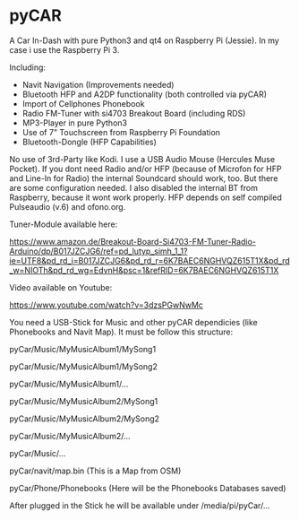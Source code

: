 # pyCAR
A Car In-Dash with pure Python3 and qt4 on Raspberry Pi (Jessie). In my case i use the Raspberry Pi 3. 

Including:

- Navit Navigation (Improvements needed)
- Bluetooth HFP and A2DP functionality (both controlled via pyCAR)
- Import of Cellphones Phonebook
- Radio FM-Tuner with si4703 Breakout Board (including RDS)
- MP3-Player in pure Python3
- Use of 7" Touchscreen from Raspberry Pi Foundation
- Bluetooth-Dongle (HFP Capabilities)

No use of 3rd-Party like Kodi. I use a USB Audio Mouse (Hercules Muse Pocket). If you dont need Radio and/or HFP (because of Microfon for HFP and Line-In for Radio) the internal Soundcard should work, too. But there are some configuration needed. I also disabled the internal BT from Raspberry, because it wont work properly. HFP depends on self compiled Pulseaudio (v.6) and ofono.org.

Tuner-Module available here:

https://www.amazon.de/Breakout-Board-Si4703-FM-Tuner-Radio-Arduino/dp/B017JZCJG6/ref=pd_lutyp_simh_1_1?ie=UTF8&pd_rd_i=B017JZCJG6&pd_rd_r=6K7BAEC6NGHVQZ615T1X&pd_rd_w=NIOTh&pd_rd_wg=EdvnH&psc=1&refRID=6K7BAEC6NGHVQZ615T1X

Video available on Youtube:

https://www.youtube.com/watch?v=3dzsPGwNwMc

You need a USB-Stick for Music and other pyCAR dependicies (like Phonebooks and Navit Map). It must be follow this structure:

pyCar/Music/MyMusicAlbum1/MySong1

pyCar/Music/MyMusicAlbum1/MySong2

pyCar/Music/MyMusicAlbum1/...

pyCar/Music/MyMusicAlbum2/MySong1

pyCar/Music/MyMusicAlbum2/MySong2

pyCar/Music/MyMusicAlbum2/...

pyCar/Music/...

pyCar/navit/map.bin (This is a Map from OSM)

pyCar/Phone/Phonebooks (Here will be the Phonebooks Databases saved)

        
After plugged in the Stick he will be available under /media/pi/pyCar/...

